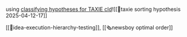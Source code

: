 using [classifying hypotheses for TAXIE cld](https://claude.ai/chat/081e8c37-c794-410e-ac0e-df84d565ae9d)![[🚕taxie sorting hypothesis 2025-04-12-17]]

[[🌲idea-execution-hierarchy-testing]], [[🗞️newsboy optimal order]]